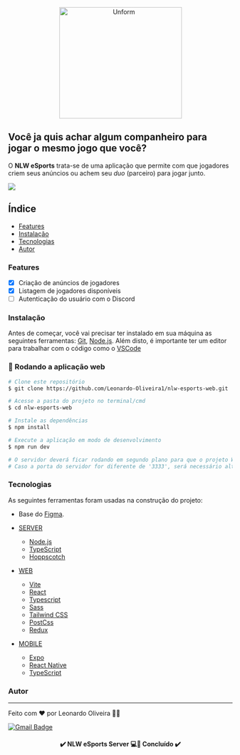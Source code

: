   <p align="center">
    <a href="https://unform.dev">
      <img src="https://global-uploads.webflow.com/61d83a2ebb0ae01ab96e841a/630ced17a99fbd99b6169b52_Logo-NLW-eSports.svg" height="250" width="275" alt="Unform" />
    </a>
  </p>

  
  ## Você ja quis achar algum companheiro para jogar o mesmo jogo que você? 
  O __NLW eSports__ trata-se de uma aplicação que permite com que jogadores criem seus anúncios ou achem seu _duo_ (parceiro) para jogar junto.
  
  <img src="https://github.com/IgorPoti/rocketseat-nlw-esports/raw/main/readme.png"/>

## Índice
* [Features](#features)
* [Instalação](#instalação)
* [Tecnologias](#tecnologias)
* [Autor](#autor)

### Features

- [x] Criação de anúncios de jogadores
- [x] Listagem de jogadores disponíveis
- [ ] Autenticação do usuário com o Discord

### Instalação

Antes de começar, você vai precisar ter instalado em sua máquina as seguintes ferramentas:
[Git](https://git-scm.com), [Node.js](https://nodejs.org/en/). 
Além disto, é importante ter um editor para trabalhar com o código como o [VSCode](https://code.visualstudio.com/)

### 📂 Rodando a aplicação web

```bash
# Clone este repositório
$ git clone https://github.com/Leonardo-Oliveira1/nlw-esports-web.git

# Acesse a pasta do projeto no terminal/cmd
$ cd nlw-esports-web

# Instale as dependências
$ npm install

# Execute a aplicação em modo de desenvolvimento
$ npm run dev

# O servidor deverá ficar rodando em segundo plano para que o projeto Web e Mobile consumam os dados do banco.
# Caso a porta do servidor for diferente de '3333', será necessário alterar a URL da requisição da API nos arquivos App.tsx e src/components/CreateAdModal.tsx
```

### Tecnologias

As seguintes ferramentas foram usadas na construção do projeto:

- Base do [Figma](https://www.figma.com/community/file/1150897317533332617).

- <a href="https://github.com/Leonardo-Oliveira1/nlw-esports-server">SERVER</a>
  - [Node.js](https://nodejs.org/en/)
  - [TypeScript](https://www.typescriptlang.org/)
  - [Hoppscotch](https://hoppscotch.io/)
  
- <a href="https://github.com/Leonardo-Oliveira1/nlw-esports-web">WEB</a>
  - [Vite](https://vitejs.dev/)
  - [React](https://reactjs.org/)
  - [Typescript](https://www.typescriptlang.org/)
  - [Sass](https://sass-lang.com/)
  - [Tailwind CSS](https://tailwindcss.com/)
  - [PostCss](https://postcss.org/)
  - [Redux](https://redux.js.org/)
  
- <a href="https://github.com/Leonardo-Oliveira1/nlw-esports-mobile">MOBILE</a>
  - [Expo](https://expo.io/)
  - [React Native](https://reactnative.dev/)
  - [TypeScript](https://www.typescriptlang.org/)


### Autor
---

Feito com ❤️ por Leonardo Oliveira 👋🏽 

[![Gmail Badge](https://img.shields.io/badge/-oleonardo78@gmail.com-c14438?style=flat-square&logo=Gmail&logoColor=white&link=mailto:oleonardo78@gmail.com)](mailto:oleonardo78@gmail.com)

<h4 align="center"> 
✔️  NLW eSports Server 💻🚀 Concluído  ✔️
</h4>

